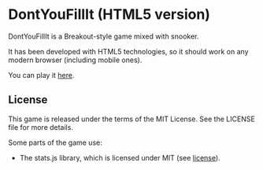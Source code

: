 # DontYouFillIt (HTML5 version)

DontYouFillIt is a Breakout-style game mixed with snooker.

It has been developed with HTML5 technologies, so it should work on any modern browser (including mobile ones).

You can play it [here](https://sigill.github.io/dontyoufillit/).

## License

This game is released under the terms of the MIT License. See the LICENSE file for more details.

Some parts of the game use:

- The stats.js library, which is licensed under MIT (see [license](https://github.com/mrdoob/stats.js/blob/master/LICENSE)).
